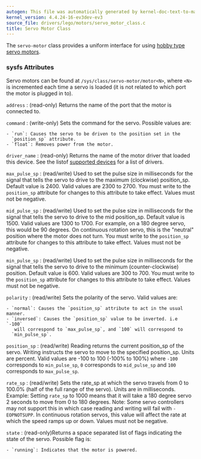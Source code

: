 ```yaml
---
autogen: This file was automatically generated by kernel-doc-text-to-markdown.py
kernel_version: 4.4.24-16-ev3dev-ev3
source_file: drivers/lego/motors/servo_motor_class.c
title: Servo Motor Class
---
```


The `servo-motor` class provides a uniform interface for using [hobby type
servo motors](https://en.wikipedia.org/wiki/Servo_%28radio_control%29).

### sysfs Attributes

Servo motors can be found at `/sys/class/servo-motor/motor<N>`, where `<N>`
is incremented each time a servo is loaded (it is not related to which port
the motor is plugged in to).

`address`
: (read-only) Returns the name of the port that the motor is connected to.

`command`
: (write-only) Sets the command for the servo. Possible values are:

    - `run`: Causes the servo to be driven to the position set in the
      `position_sp` attribute.
    - `float`: Removes power from the motor.

`driver_name`
: (read-only) Returns the name of the motor driver that loaded this device.
See the listof [supported devices] for a list of drivers.

`max_pulse_sp`
: (read/write) Used to set the pulse size in milliseconds for the signal that
tells the servo to drive to the maximum (clockwise) position_sp. Default
value is 2400. Valid values are 2300 to 2700. You must write to the
`position_sp` attribute for changes to this attribute to take effect.
Values must not be negative.

`mid_pulse_sp`
: (read/write) Used to set the pulse size in milliseconds for the signal that
tells the servo to drive to the mid position_sp. Default value is 1500.
Valid values are 1300 to 1700. For example, on a 180 degree servo, this
would be 90 degrees. On continuous rotation servo, this is the "neutral"
position where the motor does not turn. You must write to the `position_sp`
attribute for changes to this attribute to take effect. Values must not be
negative.

`min_pulse_sp`
: (read/write) Used to set the pulse size in milliseconds for the signal
that tells the servo to drive to the minimum (counter-clockwise) position.
Default value is 600. Valid values are 300 to 700. You must write to the
`position_sp` attribute for changes to this attribute to take effect.
Values must not be negative.

`polarity`
: (read/write) Sets the polarity of the servo. Valid values are:

    - `normal`: Causes the `position_sp` attribute to act in the usual manner.
    - `inversed`: Causes the `position_sp` value to be inverted. i.e `-100`
       will correspond to `max_pulse_sp`, and `100` will correspond to
      `min_pulse_sp`.

`position_sp`
: (read/write) Reading returns the current position_sp of the servo. Writing
instructs the servo to move to the specified position_sp. Units are percent.
Valid values are -100 to 100 (-100% to 100%) where `-100` corresponds to
`min_pulse_sp`, `0` corresponds to `mid_pulse_sp` and `100` corresponds to
`max_pulse_sp`.

`rate_sp`
: (read/write) Sets the rate_sp at which the servo travels from 0 to 100.0%
(half of the full range of the servo). Units are in milliseconds. Example:
Setting `rate_sp` to 1000 means that it will take a 180 degree servo 2
seconds to move from 0 to 180 degrees. Note: Some servo controllers may not
support this in which case reading and writing will fail with `-EOPNOTSUPP`.
In continuous rotation servos, this value will affect the rate at which the
speed ramps up or down. Values must not be negative.

`state`
: (read-only)Returns a space separated list of flags indicating the state of
the servo. Possible flag is:

    - `running`: Indicates that the motor is powered.

[supported devices]: /docs/motors/#supported-devices

